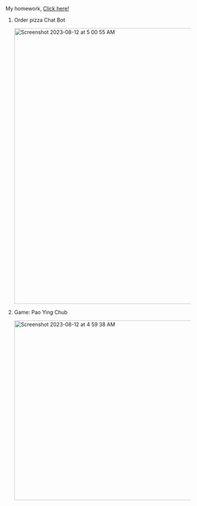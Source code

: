 My homework, [Click here!](https://datalore.jetbrains.com/notebook/EbIx89gBQTPe9hlisHTxdw/JbFJthb0rfggtECskonk1Z)

1. Order pizza Chat Bot

   <img width="747" alt="Screenshot 2023-08-12 at 5 00 55 AM" src="https://github.com/wrtsr/DataScienceBootcamp07/assets/136925108/5f1e2d8d-9dbb-47d7-9b05-2927f58eceb8">

3. Game: Pao Ying Chub

   <img width="487" alt="Screenshot 2023-08-12 at 4 59 38 AM" src="https://github.com/wrtsr/DataScienceBootcamp07/assets/136925108/7d5788a4-9a0b-48df-8018-819431f3f579">
